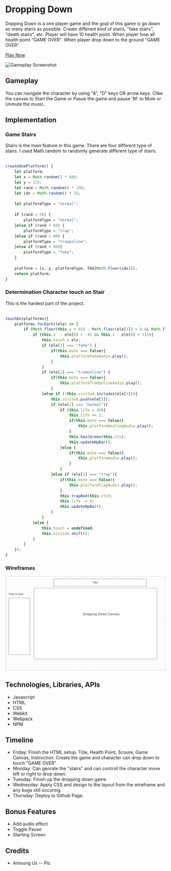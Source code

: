 # Dropping Down

Dopping Down is a one player game and the goal of this game is go down as many staris as possible. Create different kind of stairs, "fake stairs", "death stairs", etc.
Player will have 10 health point. When player lose all health point "GAME OVER". When player drop down to the ground "GAME OVER".

<a href="https://masacheung.github.io/dropping_down/">Play Now</a>

![Gameplay Screenshot](https://github.com/masacheung/dropping_down/blob/main/assests/icon/dropping.gif)

## Gameplay
You can navigate the character by using "A", "D" keys OR arrow keys. Clike the canvas to Start the Game or Pasue the game and pause 'M' to Mute or Unmute the music.

## Implementation

### Game Stairs

Stairs is the main feature in this game. There are four different type of stairs. I used Math.random to randomly generate different type of stairs.

```Javascript

createOnePlatform() {
    let platform;
    let x = Math.random() * 800;
    let y = 125;
    let rand = Math.random() * 100;
    let idx = Math.random() * 26;

    let platformType = "normal";

    if (rand < 50) {
        platformType = "normal";
    }else if (rand < 60) {
        platformType = "trap";
    }else if (rand < 80) {
        platformType = "trampoline";
    }else if (rand < 90){
        platformType = "fake";
    }

    platform = [x, y, platformType, TAG[Math.floor(idx)]];
    return platform;
}

```

### Determination Character touch on Stair

This is the hardest part of the project.

```Javascript

touchOn(platforms){
    platforms.forEach((ele) => {
        if (Math.floor(this.y + 65) - Math.floor(ele[1]) > 0 && Math.floor(this.y + 65) - Math.floor(ele[1]) < 25) {
            if (this.x  - ele[0] > -45 && this.x - ele[0] < 115){
                this.touch = ele;
                if (ele[2] === "fake") {
                    if(this.mute === false){
                        this.platformFakeAudio.play();
                    }
                }
                if (ele[2] === "trampoline") {
                    if(this.mute === false){
                        this.platformTrampolineAudio.play();
                    }
                }else if (!this.visited.includes(ele[3])){
                    this.visited.push(ele[3]);
                    if (ele[2] === "normal"){
                        if (this.life < 10){
                            this.life += 1;
                            if(this.mute === false){
                                this.platformHealingAudio.play();
                            }
                            this.healGreen(this.ctx);
                            this.updateHpBar();
                        }else {
                            if(this.mute === false){
                                this.platformAudio.play();
                            }
                        }
                    }else if (ele[2] === "trap"){
                        if(this.mute === false){
                            this.platformTrapAudio.play();
                        }
                        this.trapRed(this.ctx);
                        this.life -= 4;
                        this.updateHpBar();
                    }
                }
            }else {
                this.touch = undefined;
                this.visited.shift();
            }
        }
    });
}

```

### Wireframes

![Image of Wireframes](https://github.com/masacheung/dropping_down/blob/main/assests/wireframs.png)

<h2>Technologies, Libraries, APIs</h2>
<ul>
    <li>Javascript</li>
    <li>HTML</li>
    <li>CSS</li>
    <li>Webkit</li>
    <li>Webpack</li>
    <li>NPM</li>
</ul>


<h2>Timeline</h2>
<ul>
    <li>Friday: Finish the HTML setup. Title, Health Point, Scoure, Game Canvas, Instroction. Create the game and character can drop down to touch "GAME OVER"</li>
    <li>Monday: Can genrate the "stairs" and can controll the character move left or right to drop down.</li>
    <li>Tuesday: Finish up the dropping down game.</li>
    <li>Wednesday: Apply CSS and design to the layout from the wireframe and any bugs still occuring.</li>
    <li>Thursday: Deploy to Github Page.</li>
</ul>


<h2>Bonus Features</h2>
<ul>
    <li>Add audio effect</li>
    <li>Toggle Pause</li>
    <li>Starting Screen</li>
</ul>

<h2>Credits</h2>
<ul>
    <li>Amoung Us -- Pic</li>
</ul>
